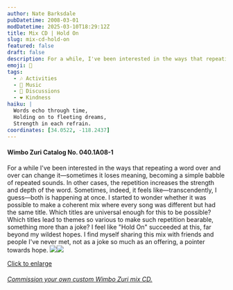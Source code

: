 ```yaml
---
author: Nate Barksdale
pubDatetime: 2008-03-01
modDatetime: 2025-03-10T18:29:12Z
title: Mix CD | Hold On
slug: mix-cd-hold-on
featured: false
draft: false
description: For a while, I've been interested in the ways that repeating a word over and over can change it—sometimes it loses meaning, becoming a simple babble of repeated sounds. In other cases, the repetition increases the strength and depth of the word.
emoji: 🎵
tags:
  - 🎶 Activities
  - 🎵 Music
  - 📖 Discussions
  - ❤️ Kindness
haiku: |
  Words echo through time,  
  Holding on to fleeting dreams,  
  Strength in each refrain.
coordinates: [34.0522, -118.2437]
---
```


#### Wimbo Zuri Catalog No. 040.1A08-1

For a while I've been interested in the ways that repeating a word over and over can change it—sometimes it loses meaning, becoming a simple babble of repeated sounds. In other cases, the repetition increases the strength and depth of the word. Sometimes, indeed, it feels like—transcendently, I guess—both is happening at once. I started to wonder whether it was possible to make a coherent mix where every song was different but had the same title. Which titles are universal enough for this to be possible? Which titles lead to themes so various to make such repetition bearable, something more than a joke? I feel like "Hold On" succeeded at this, far beyond my wildest hopes. I find myself sharing this mix with friends and people I've never met, not as a joke so much as an offering, a pointer towards hope. [![](https://www.natebarksdale.com/wp-content/uploads/portfolio/holdon_260.jpg)](https://www.natebarksdale.com/wp-content/uploads/portfolio/holdon_530.jpg)[![](https://www.natebarksdale.com/wp-content/uploads/portfolio/holdon2_260.jpg)](https://www.natebarksdale.com/wp-content/uploads/portfolio/holdon2_530.jpg)

[Click to enlarge](https://www.natebarksdale.com/wp-content/uploads/portfolio/holdon_530.jpg)

###### [Commission your own custom Wimbo Zuri mix CD.](https://www.natebarksdale.com/?p=342)
